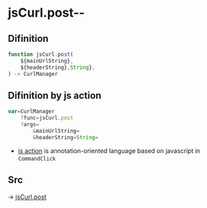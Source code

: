# jsCurl.post--

## Difinition

```js.js
function jsCurl.post(
	${mainUrlString},
	${headerString},String},
) -> CurlManager
```




## Difinition by js action

```js.js
var=CurlManager
	?func=jsCurl.post
	?args=
		&mainUrlString=
		&headerString=String=
```

- [js action](#) is annotation-oriented language based on javascript in `CommandClick`



## Src

-> [jsCurl.post](https://github.com/puutaro/CommandClick/blob/master/app/src/main/java/com/puutaro/commandclick/fragment_lib/terminal_fragment/js_interface/JsCurl.kt#L67)


